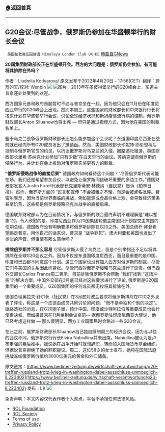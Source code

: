 ###  [:house:返回首頁](https://github.com/ourhimalayas/txt)
---


## G20会议:尽管战争，俄罗斯仍参加在华盛顿举行的财长会议
` 英国伦敦喜庄园德语 Himalaya London Club UK-DE` [轉載自GNews](https://gnews.org/zh-hans/2390552/)

**20国集团财政部长正在华盛顿开会。西方的大问题是：俄罗斯仍会参加。有可能将其排除在外吗？**

作者：Liudmila Kotlyarova/ 原文发布于2022年4月20日 – 17:56(CET) 
翻译：蔚蓝的天/校对: Wenbin
![](https://assets.gnews.org/wp-content/uploads/2022/04/xin_png.001-1-1280x140-30-1.jpg)
![](https://assets.gnews.org/wp-content/uploads/2022/04/image1-13.jpg)图片：2013年在圣彼得堡举行的G20峰会上，东道主普京还处处受到的欢迎。

西方国家元首和政府首脑暂时不必与普京坐在一起，因为他只会在11月份在印度尼西亚举行的G20峰会上出现。然而本周三，这些国家的财政部长和中央银行行长将按原计划在华盛顿举行会议，讨论全球经济状况和新冠疫情流行病的控制。俄罗斯财政部长Anton Siluanow也将出席 — 但只是通过视频方式，因为他在美国的制裁名单上。

鉴于乌克兰战争俄罗斯财政部长还怎么能参加这个会议呢？东道国印度尼西亚在战前就已经向所有G20成员发出了邀请函。然而，美国财政部长珍妮特·耶伦想稍后抵制与俄罗斯官员的约见，以抗议俄罗斯对乌克兰的入侵。据路透社报道，英国财政部长里希·苏纳克计划参加“只有少数”在白天举行的会议。苏纳克谴责俄罗斯的侵略行为，并计划在会上推动对俄罗斯实施更有力的制裁。

**“俄罗斯侵略战争的直接后果”**
德国政府如何看待这个问题？“尽管俄罗斯代表可能在场，我们还是希望参加会议，以避免让俄罗斯间接破坏重要的多边工作，”德国财政部发言人Justin Firrell代表部长克里斯蒂安·林德纳（自民党）告诉《柏林日报》。然而，俄罗斯方面的 “谎言和宣传 ”不会被置之不理，而是会被点名批评。费雷尔表示，因为当前世界面临的挑战，例如能源或食品价格上涨，会导致经济萧条甚至饥荒，这些都是俄罗斯侵略乌克兰战争的直接后果。

德国联邦财政部认为在目前情况下，与俄罗斯的联合最终声明不难理解是“难以想象”的。令人欣慰的是，印度尼西亚作为20国集团轮值主席国只计划提交主席国的任期总结。德国政府没有明确要求将俄罗斯排除在G20之外。美国总统乔·拜登希望踢走普京，用他自己的话来说，普京是 “战争罪犯”。澳大利亚和英国也发出了类似的声音。但事情有那么简单吗？

**排除俄罗斯并不那么容易**
尽管俄罗斯入侵了乌克兰，但是个别举措还不足以将其排除在全球G20会议之外。因为不仅是东道国印度尼西亚，而且最重要的是中国、印度和巴西都不同意这个计划。这三个国家也没有加入西方对俄罗斯的制裁，尽管它们与美国的关系因此而紧张。尽管巴西对俄罗斯侵略乌克兰进行了谴责。但巴西外交部长Carlos Franca周二表示，目前排除俄罗斯不会帮助 “我们”找到 “这场冲突”的解决方案。中国外交部在3月底已经对这些要求进行了评论, 俄罗斯是G20国集团的一个重要成员。G20国集团的任何成员都无权将其排除在外。

德国总理奥拉夫·舒尔茨（社民党）在3月底对波兰要求将俄罗斯排除在G20之外发表了评论，称这是一个应该由成员共同讨论的问题，“而不是单独和个别的决定”。据路透社的消息，在G20圈子里，预计中国、印度或沙特阿拉伯等重要成员也会行使否决权。而如果普京在11月坐到会议桌前— 据俄罗斯驻印度尼西亚大使说，他已经考虑这样做 — 那么很明显，西方工业国家届时会略过一些G20会议。

在此之前，俄罗斯财政部长Siluanow自己独自抵制周三的经济会议，因为与以往的会议不同，俄罗斯央行行长Elvira Nabiullina并未出席。Nabiullina被认为是卢布走强的幕后推手，据说她在战争开始时就想辞职，转而加入国际货币基金组织，但据说普京拒绝了她的辞职提议。周二，这位58岁的女士宣布，她将在国际法庭挑战冻结俄罗斯价值约3000亿美元的黄金和外汇储备。

原文链接：[https://www.berliner-zeitung.de/wirtschaft-verantwortung/g20-treffen-russland-trotz-krieg-in-washington-dabei-ausschluss-unmoeglich-li.223402](https://www.berliner-zeitung.de/wirtschaft-verantwortung/g20-treffen-russland-trotz-krieg-in-washington-dabei-ausschluss-unmoeglich-li.223402)
发布：LK
![](https://assets.gnews.org/wp-content/uploads/2022/04/2022-04-06-10.11.01.jpg)
 

免责声明：本文内容仅代表作者个人观点，平台不承担任何法律风险。

- [ROL Foundation](https://rolfoundation.org/)
- [ROL Society](https://rolsociety.org/)
- [Terms of use](https://gnews.org/terms-of-use-3/)
- [Privacy Policy](https://gnews.org/privacy-policy/)
